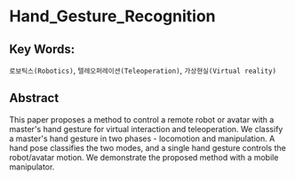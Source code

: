 # Hand_Gesture_Recognition

## Key Words: 

`로보틱스(Robotics)`, `텔레오퍼레이션(Teleoperation)`, `가상현실(Virtual reality)`

## Abstract

This paper proposes a method to control a remote robot or avatar with a master's hand gesture for virtual interaction and teleoperation.
We classify a master's hand gesture in two phases - locomotion and manipulation.
A hand pose classifies the two modes, and a single hand gesture controls the robot/avatar motion.
We demonstrate the proposed method with a mobile manipulator.


